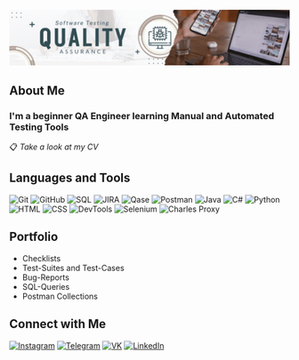 ![Header](https://github.com/Diana-2604/diana-2604/blob/main/assets/banner.gif)

## About Me

### I'm a beginner QA Engineer learning Manual and Automated Testing Tools

📋 *Take a look at my CV*

## Languages and Tools

![Git](https://img.shields.io/badge/-Git-161B22?style=for-the-badge&logo=git)
![GitHub](https://img.shields.io/badge/-GitHub-161B22?style=for-the-badge&logo=github)
![SQL](https://img.shields.io/badge/-SQL-161B22?style=for-the-badge&logo=mysql)
![JIRA](https://img.shields.io/badge/-Jira-161B22?style=for-the-badge&logo=jirasoftware&logoColor=2480F7)
![Qase](https://img.shields.io/badge/-Qase-161B22?style=for-the-badge&logo=quora&logoColor=483E9B)
![Postman](https://img.shields.io/badge/-Postman-161B22?style=for-the-badge&logo=postman)
![Java](https://img.shields.io/badge/-Java-161B22?style=for-the-badge&logo=oracle&logoColor=E60303)
![C#](https://img.shields.io/badge/-C_Sharp-161B22?style=for-the-badge&logo=csharp&logoColor=943CAC)
![Python](https://img.shields.io/badge/-Python-161B22?style=for-the-badge&logo=python)
![HTML](https://img.shields.io/badge/-HTML-161B22?style=for-the-badge&logo=html5)
![CSS](https://img.shields.io/badge/-CSS-161B22?style=for-the-badge&logo=css3&logoColor=2662E9)
![DevTools](https://img.shields.io/badge/-DevTools-161B22?style=for-the-badge&logo=googlechrome)
![Selenium](https://img.shields.io/badge/-Selenium-161B22?style=for-the-badge&logo=selenium)
![Charles Proxy](https://img.shields.io/badge/-Charles_Proxy-161B22?style=for-the-badge&logo=charlesproxy)


## Portfolio
* Checklists
* Test-Suites and Test-Cases
* Bug-Reports
* SQL-Queries
* Postman Collections

## Connect with Me

[![Instagram](https://img.shields.io/badge/-Instagram-161B22?style=social&logo=Instagram)](https://www.instagram.com/dianka_kds98/)
[![Telegram](https://img.shields.io/badge/-Telegram-161B22?style=social&logo=telegram)](https://t.me/DiankaK)
[![VK](https://img.shields.io/badge/-VK-161B22?style=social&logo=VK&logoColor=4F7DB3)](https://vk.com/miracle_dina)
[![LinkedIn](https://img.shields.io/badge/-LinkedIn-161B22?style=social&logo=linkedin&logoColor=007BB6)](https://www.linkedin.com/in/diana-kirillova-725184242/)

